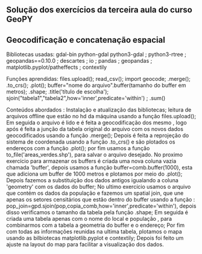 ## Solução dos exercícios da terceira aula do curso GeoPY
## Geocodificação e concatenação espacial

Bibliotecas usadas: gdal-bin python-gdal python3-gdal ; python3-rtree ; geopandas==0.10.0 ; descartes ; io ; pandas ; geopandas ; matplotlib.pyplot/patheffects ; contextily

Funções aprendidas: files.upload(); read_csv(); import geocode; .merge(); .to_crs(); .plot(); buffer="nome do arquivo".buffer(tamanho do buffer em metros);
.shape; .title('título de escolha'); sjoin("tabela1","tabela2",how='inner',predicate='within') ; .sum()

Conteúdos abordados :
Instalação e atualização das bibliotecas; leitura de arquivos offline que estão no hd da máquina usando a função files.upload(); Em seguida o arquivo é lido e é feita a geocodificação dos mesmo , logo após é feita a junção da tabela original do arquivo com os novos dados geocodificados usando a função .merge(); Depois é feita a reprojeção do sistema de coordenada usando a função .to_crs() e são plotados os endereços com a função .plot(); por fim usamos a função to_file('areas_verdes.shp'), para salvar o arquivo desejado. 
No proximo exercício para armazenar os buffers é criada uma nova coluna vazia chamada 'buffer', depois usamos a função buffer=comb.buffer(1000), esta que adiciona um buffer de 1000 metros e plotamos por meio do .plot(); Depois fazemos a substituição dos dados antigos igualando a coluna 'geometry' com os dados do buffer;
No ultimo exercício usamos o arquivo que contém os dados da população e fazemos um spatial join, que une apenas os setores censitários que estão dentro do buffer usando a função : pop_join=gpd.sjoin(pop,copia_comb,how='inner',predicate='within'), depois disso verificamos o tamanho da tabela pela função .shape; Em seguida é criada uma tabela apenas com o nome do local e população , para combinarmos com a tabela a geometria do buffer e o endereço; Por fim com todas as informações reunidas na ultima tabela, plotamos o mapa usando as bilbiotecas matplotlib.pyplot e contextily; Depois foi feito um ajuste na layout do map para facilitar a visualização dos dados.
